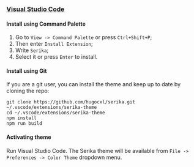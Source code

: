 ### [Visual Studio Code](https://code.visualstudio.com/)

#### Install using Command Palette

1. Go to `View -> Command Palette` or press `Ctrl+Shift+P`;
2. Then enter `Install Extension`;
3. Write `Serika`;
4. Select it or press `Enter` to install.

#### Install using Git

If you are a git user, you can install the theme and keep up to date by cloning the repo:

    git clone https://github.com/hugocxl/serika.git ~/.vscode/extensions/serika-theme
    cd ~/.vscode/extensions/serika-theme
    npm install
    npm run build

#### Activating theme

Run Visual Studio Code. The Serika theme will be available from `File -> Preferences -> Color Theme` dropdown menu.
